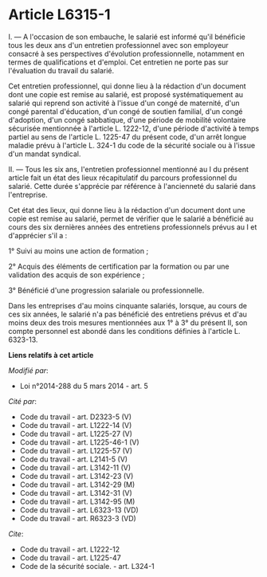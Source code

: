 # Article L6315-1

I. ― A l'occasion de son embauche, le salarié est informé qu'il bénéficie tous les deux ans d'un entretien professionnel avec
son employeur consacré à ses perspectives d'évolution professionnelle, notamment en termes de qualifications et d'emploi. Cet
entretien ne porte pas sur l'évaluation du travail du salarié. 

Cet entretien professionnel, qui donne lieu à la rédaction d'un document dont une copie est remise au salarié, est proposé
systématiquement au salarié qui reprend son activité à l'issue d'un congé de maternité, d'un congé parental d'éducation, d'un
congé de soutien familial, d'un congé d'adoption, d'un congé sabbatique, d'une période de mobilité volontaire sécurisée
mentionnée à l'article L. 1222-12, d'une période d'activité à temps partiel au sens de l'article L. 1225-47 du présent code,
d'un arrêt longue maladie prévu à l'article L. 324-1 du code de la sécurité sociale ou à l'issue d'un mandat syndical. 

II. ― Tous les six ans, l'entretien professionnel mentionné au I du présent article fait un état des lieux récapitulatif du
parcours professionnel du salarié. Cette durée s'apprécie par référence à l'ancienneté du salarié dans l'entreprise. 

Cet état des lieux, qui donne lieu à la rédaction d'un document dont une copie est remise au salarié, permet de vérifier que
le salarié a bénéficié au cours des six dernières années des entretiens professionnels prévus au I et d'apprécier s'il a : 

1° Suivi au moins une action de formation ; 

2° Acquis des éléments de certification par la formation ou par une validation des acquis de son expérience ; 

3° Bénéficié d'une progression salariale ou professionnelle. 

Dans les entreprises d'au moins cinquante salariés, lorsque, au cours de ces six années, le salarié n'a pas bénéficié des
entretiens prévus et d'au moins deux des trois mesures mentionnées aux 1° à 3° du présent II, son compte personnel est abondé
dans les conditions définies à l'article L. 6323-13.

**Liens relatifs à cet article**

_Modifié par_:

  - Loi n°2014-288 du 5 mars 2014 - art. 5

_Cité par_:

  - Code du travail - art. D2323-5 (V)
  - Code du travail - art. L1222-14 (V)
  - Code du travail - art. L1225-27 (V)
  - Code du travail - art. L1225-46-1 (V)
  - Code du travail - art. L1225-57 (V)
  - Code du travail - art. L2141-5 (V)
  - Code du travail - art. L3142-11 (V)
  - Code du travail - art. L3142-23 (V)
  - Code du travail - art. L3142-29 (M)
  - Code du travail - art. L3142-31 (V)
  - Code du travail - art. L3142-95 (M)
  - Code du travail - art. L6323-13 (VD)
  - Code du travail - art. R6323-3 (VD)

_Cite_:

  - Code du travail - art. L1222-12
  - Code du travail - art. L1225-47
  - Code de la sécurité sociale. - art. L324-1
